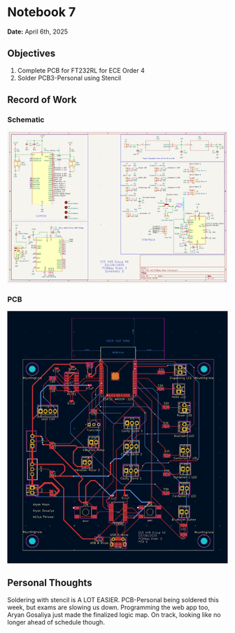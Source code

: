 # Notebook 7

**Date:** April 6th, 2025

## Objectives
1. Complete PCB for FT232RL for ECE Order 4
3. Solder PCB3-Personal using Stencil

## Record of Work

### Schematic
![Schematic View](Notebook8_image1.png)

### PCB
![PCB View](Notebook8_image2.png)


## Personal Thoughts
Soldering with stencil is A LOT EASIER. PCB-Personal being soldered this week, but exams are slowing us down. Programming the web app too, Aryan Gosaliya just made the finalized logic map. On track, looking like no longer ahead of schedule though.